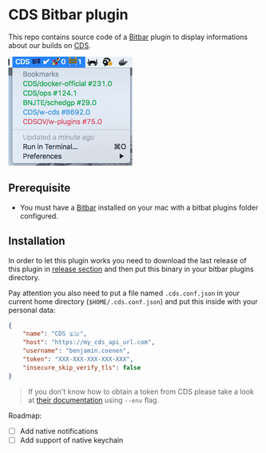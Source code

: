 # CDS Bitbar plugin

This repo contains source code of a [Bitbar](https://github.com/matryer/bitbar) plugin to display informations about our builds on [CDS](https://github.com/ovh/cds).

![CDS Bitbar Plugin](./cdsbitbar.png)

## Prerequisite

+ You must have a [Bitbar](https://getbitbar.com/) installed on your mac with a bitbat plugins folder configured. 

## Installation

In order to let this plugin works you need to download the last release of this plugin in [release section](https://github.com/bnjjj/cds-bitbar/releases) and then put this binary in your bitbar plugins directory.

Pay attention you also need to put a file named `.cds.conf.json` in your current home directory (`$HOME/.cds.conf.json`) and put this inside with your personal data:

```json
{
	"name": "CDS 🇪🇺",
    "host": "https://my_cds_api_url.com",
    "username": "benjamin.coenen",
    "token": "XXX-XXX-XXX-XXX-XXX",
    "insecure_skip_verify_tls": false
}

```

>If you don't know how to obtain a token from CDS please take a look at [their documentation](https://ovh.github.io/cds/cli/cdsctl/login/) using `--env` flag. 


Roadmap:

- [ ] Add native notifications
- [ ] Add support of native keychain